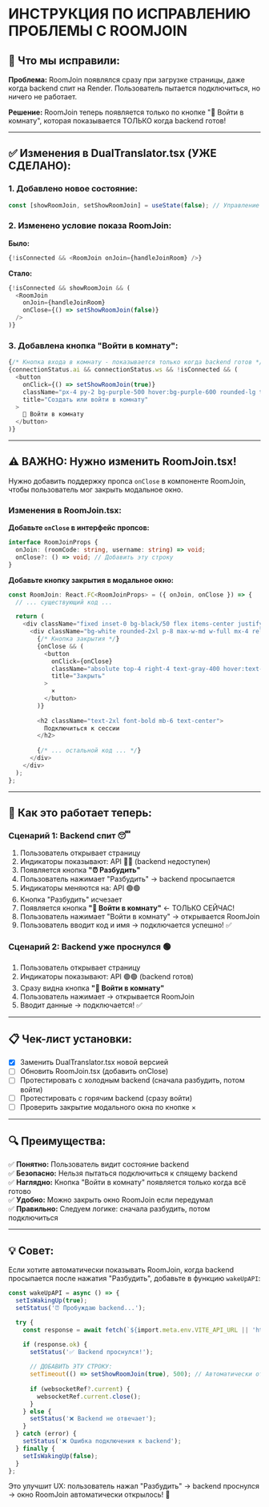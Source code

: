 # ИНСТРУКЦИЯ ПО ИСПРАВЛЕНИЮ ПРОБЛЕМЫ С ROOMJOIN

## 🎯 Что мы исправили:

**Проблема:** RoomJoin появлялся сразу при загрузке страницы, даже когда backend спит на Render. Пользователь пытается подключиться, но ничего не работает.

**Решение:** RoomJoin теперь появляется только по кнопке "🚪 Войти в комнату", которая показывается ТОЛЬКО когда backend готов!

---

## ✅ Изменения в DualTranslator.tsx (УЖЕ СДЕЛАНО):

### 1. Добавлено новое состояние:
```typescript
const [showRoomJoin, setShowRoomJoin] = useState(false); // Управление видимостью RoomJoin
```

### 2. Изменено условие показа RoomJoin:
**Было:**
```typescript
{!isConnected && <RoomJoin onJoin={handleJoinRoom} />}
```

**Стало:**
```typescript
{!isConnected && showRoomJoin && (
  <RoomJoin 
    onJoin={handleJoinRoom} 
    onClose={() => setShowRoomJoin(false)} 
  />
)}
```

### 3. Добавлена кнопка "Войти в комнату":
```typescript
{/* Кнопка входа в комнату - показывается только когда backend готов */}
{connectionStatus.ai && connectionStatus.ws && !isConnected && (
  <button
    onClick={() => setShowRoomJoin(true)}
    className="px-4 py-2 bg-purple-500 hover:bg-purple-600 rounded-lg text-white text-sm font-semibold transition-all"
    title="Создать или войти в комнату"
  >
    🚪 Войти в комнату
  </button>
)}
```

---

## ⚠️ ВАЖНО: Нужно изменить RoomJoin.tsx!

Нужно добавить поддержку пропса `onClose` в компоненте RoomJoin, чтобы пользователь мог закрыть модальное окно.

### Изменения в RoomJoin.tsx:

**Добавьте `onClose` в интерфейс пропсов:**
```typescript
interface RoomJoinProps {
  onJoin: (roomCode: string, username: string) => void;
  onClose?: () => void; // Добавить эту строку
}
```

**Добавьте кнопку закрытия в модальное окно:**
```typescript
const RoomJoin: React.FC<RoomJoinProps> = ({ onJoin, onClose }) => {
  // ... существующий код ...

  return (
    <div className="fixed inset-0 bg-black/50 flex items-center justify-center z-50">
      <div className="bg-white rounded-2xl p-8 max-w-md w-full mx-4 relative">
        {/* Кнопка закрытия */}
        {onClose && (
          <button
            onClick={onClose}
            className="absolute top-4 right-4 text-gray-400 hover:text-gray-600 text-2xl"
            title="Закрыть"
          >
            ×
          </button>
        )}
        
        <h2 className="text-2xl font-bold mb-6 text-center">
          Подключиться к сессии
        </h2>
        
        {/* ... остальной код ... */}
      </div>
    </div>
  );
};
```

---

## 🎉 Как это работает теперь:

### Сценарий 1: Backend спит 😴
1. Пользователь открывает страницу
2. Индикаторы показывают: API 🔴🔴 (backend недоступен)
3. Появляется кнопка **"⏰ Разбудить"**
4. Пользователь нажимает "Разбудить" → backend просыпается
5. Индикаторы меняются на: API 🟢🟢
6. Кнопка "Разбудить" исчезает
7. Появляется кнопка **"🚪 Войти в комнату"** ← ТОЛЬКО СЕЙЧАС!
8. Пользователь нажимает "Войти в комнату" → открывается RoomJoin
9. Пользователь вводит код и имя → подключается успешно! ✅

### Сценарий 2: Backend уже проснулся 🟢
1. Пользователь открывает страницу
2. Индикаторы показывают: API 🟢🟢 (backend готов)
3. Сразу видна кнопка **"🚪 Войти в комнату"**
4. Пользователь нажимает → открывается RoomJoin
5. Вводит данные → подключается! ✅

---

## 📋 Чек-лист установки:

- [x] Заменить DualTranslator.tsx новой версией
- [ ] Обновить RoomJoin.tsx (добавить onClose)
- [ ] Протестировать с холодным backend (сначала разбудить, потом войти)
- [ ] Протестировать с горячим backend (сразу войти)
- [ ] Проверить закрытие модального окна по кнопке ×

---

## 🔍 Преимущества:

✅ **Понятно:** Пользователь видит состояние backend  
✅ **Безопасно:** Нельзя пытаться подключиться к спящему backend  
✅ **Наглядно:** Кнопка "Войти в комнату" появляется только когда всё готово  
✅ **Удобно:** Можно закрыть окно RoomJoin если передумал  
✅ **Правильно:** Следуем логике: сначала разбудить, потом подключиться  

---

## 💡 Совет:

Если хотите автоматически показывать RoomJoin, когда backend просыпается после нажатия "Разбудить", добавьте в функцию `wakeUpAPI`:

```typescript
const wakeUpAPI = async () => {
  setIsWakingUp(true);
  setStatus('⏰ Пробуждаю backend...');

  try {
    const response = await fetch(`${import.meta.env.VITE_API_URL || 'http://localhost:8080'}/health`);

    if (response.ok) {
      setStatus('✅ Backend проснулся!');
      
      // ДОБАВИТЬ ЭТУ СТРОКУ:
      setTimeout(() => setShowRoomJoin(true), 500); // Автоматически открыть RoomJoin через 0.5 сек
      
      if (websocketRef?.current) {
        websocketRef.current.close();
      }
    } else {
      setStatus('❌ Backend не отвечает');
    }
  } catch (error) {
    setStatus('❌ Ошибка подключения к backend');
  } finally {
    setIsWakingUp(false);
  }
};
```

Это улучшит UX: пользователь нажал "Разбудить" → backend проснулся → окно RoomJoin автоматически открылось! 🎉
